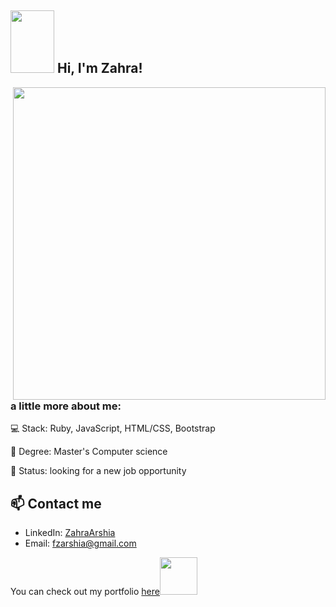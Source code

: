 <h2><img src="https://media0.giphy.com/media/dsPBfiEEozyXUXShhB/giphy.gif?cid=ecf05e479g8nvizvqk98xe5jk7z7hbtdj4noix9g8wg24dap&rid=giphy.gif&ct=g" width="70" height="100"> Hi, I'm Zahra!</h2>
<img align='right' src="https://res.cloudinary.com/practicaldev/image/fetch/s--2bZIjPGC--/c_limit%2Cf_auto%2Cfl_progressive%2Cq_66%2Cw_880/https://dev-to-uploads.s3.amazonaws.com/i/d4tvukbt5mra37cvwklk.gif" width="500">

### a little more about me:

<!-- 🎓 I’m an Intern at <a href="https://www.microverse.org/">Microverse Inc</a> -->

💻 Stack: Ruby, JavaScript, HTML/CSS, Bootstrap

🧠 Degree: Master's Computer science

🌱 Status: looking for a new job opportunity

<!-- 📫 Reach me on fzarshia@gmail.com -->

## 📫 Contact me 

- LinkedIn: [ZahraArshia](https://www.linkedin.com/in/zahra-arshia-89247210a/)
- Email: fzarshia@gmail.com

<!-- ### How to Reach Me:
[![Linkedin Badge](https://img.shields.io/badge/-Zahra%20Arshia-blue?style=flat-square&logo=Linkedin&logoColor=white&link=https://www.linkedin.com/in/zahra-arshia-89247210a/)](https://www.linkedin.com/in/zahra-arshia-89247210a/)  -->

<!-- ![GitHub stats](https://github-readme-stats.vercel.app/api?username=ZahraArshia&show_icons=true) -->
<!-- [![Top Langs](https://github-readme-stats.vercel.app/api/top-langs/?username=ZahraArshia&layout=compact)](https://github.com/anuraghazra/github-readme-stats) -->
<p>You can check out my portfolio <a href="https://zahraarshia.github.io/my-portfolio/">here</a><img src="https://media.giphy.com/media/cKPse5DZaptID3YAMK/giphy.gif" width="60"></p>
